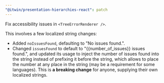 ```yaml
---
"@itwin/presentation-hierarchies-react": patch
---
```


Fix accessibility issues in `<TreeErrorRenderer />`.

This involves a few localized string changes:

- Added `noIssuesFound`, defaulting to "No issues found.".
- Changed `issuesFound` to default to "{{number_of_issues}} issues found.", and updated its usage to inject the number of issues found into the string instead of prefixing it before the string, which allows to place the number at any place in the string (may be a requirement for some languages). This is **a breaking change** for anyone, supplying their own localized strings.
